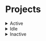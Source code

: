 # Projects

<details>
  <summary>Active</summary>
  
  Nothing here :)
</details>


<details>
  <summary>Idle</summary>
  
  Nothing here :)
</details>

<details>
  <summary>Inactive</summary>
  
  Nothing here :)
</details>
